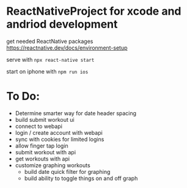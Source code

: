 # ReactNativeProject for xcode and andriod development

get needed ReactNative packages
https://reactnative.dev/docs/environment-setup

serve with 
```npx react-native start```

start on iphone with
```npm run ios```

# To Do:
- Determine smarter way for date header spacing
- build submit workout ui
- connect to webapi
- login / create account with webapi
- sync with cookies for limited logins
- allow finger tap login
- submit workout with api
- get workouts with api
- customize graphing workouts
    - build date quick filter for graphing
    - build ability to toggle things on and off graph
